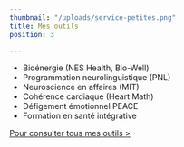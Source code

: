 ```yaml
---
thumbnail: "/uploads/service-petites.png"
title: Mes outils
position: 3

---
```

* Bioénergie (NES Health, Bio-Well)
* Programmation neurolinguistique (PNL)
* Neuroscience en affaires (MIT)
* Cohérence cardiaque (Heart Math)
* Défigement émotionnel PEACE
* Formation en santé intégrative

[Pour consulter tous mes outils >](/services)